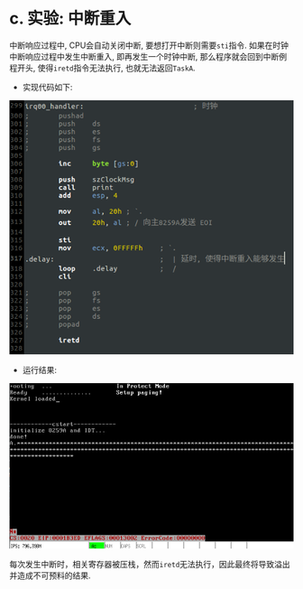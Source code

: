 # c. 实验: 中断重入
中断响应过程中, CPU会自动关闭中断, 要想打开中断则需要`sti`指令. 如果在时钟中断响应过程中发生中断重入, 即再发生一个时钟中断, 那么程序就会回到中断例程开头, 使得`iretd`指令无法执行, 也就无法返回`TaskA`.

- 实现代码如下:

![clockhandler](screenshot/clockhandler.png)

- 运行结果:

![c](screenshot/c.png)

每次发生中断时，相关寄存器被压栈，然而`iretd`无法执行，因此最终将导致溢出并造成不可预料的结果.


